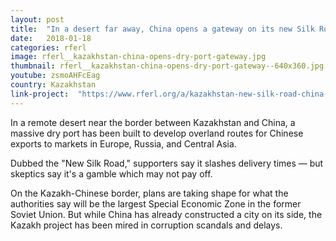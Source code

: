 ```yaml
---
layout: post
title:  "In a desert far away, China opens a gateway on its new Silk Road"
date:   2018-01-18
categories: rferl
image: rferl__kazakhstan-china-opens-dry-port-gateway.jpg
thumbnail: rferl__kazakhstan-china-opens-dry-port-gateway--640x360.jpg
youtube: zsmoAHFcEag
country: Kazakhstan
link-project:  "https://www.rferl.org/a/kazakhstan-new-silk-road-china-exports-gamble/28970736.html"
---
```


In a remote desert near the border between Kazakhstan and China, a massive dry port has been built to develop overland routes for Chinese exports to markets in Europe, Russia, and Central Asia.

Dubbed the "New Silk Road," supporters say it slashes delivery times — but skeptics say it's a gamble which may not pay off.

On the Kazakh-Chinese border, plans are taking shape for what the authorities say will be the largest Special Economic Zone in the former Soviet Union. But while China has already constructed a city on its side, the Kazakh project has been mired in corruption scandals and delays.